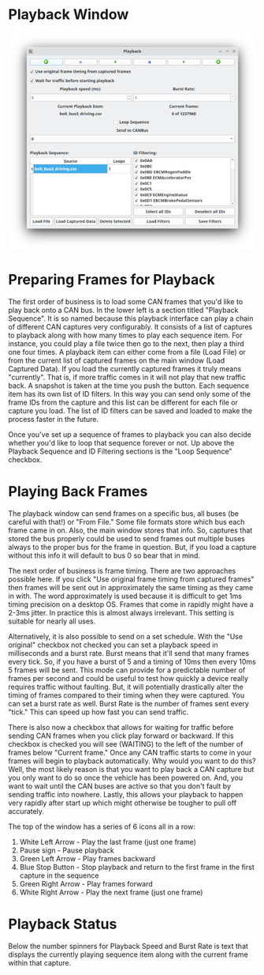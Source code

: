 Playback Window
===============

![Playback Window](./images/Playback.png)


Preparing Frames for Playback
=============================

The first order of business is to load some CAN frames that you'd like to play back onto a CAN bus. In the lower left is a section titled "Playback Sequence". It is so named because this playback interface can play a chain of different CAN captures very configurably. It consists of a list of captures to playback along with how many times to play each sequence item. For instance, you could play a file twice then go to the next, then play a third one four times. A playback item can either come from a file (Load File) or from the current list of captured frames on the main window (Load Captured Data). If you load the currently captured frames it truly means "currently". That is, if more traffic comes in it will not play that new traffic back. A snapshot is taken at the time you push the button. Each sequence item has its own list of ID filters. In this way you can send only some of the frame IDs from the capture and this list can be different for each file or capture you load. The list of ID filters can be saved and loaded to make the process faster in the future.

Once you've set up a sequence of frames to playback you can also decide whether you'd like to loop that sequence forever or not. Up above the Playback Sequence and ID Filtering sections is the "Loop Sequence" checkbox.

Playing Back Frames
====================

The playback window can send frames on a specific bus, all buses (be careful with that!) or "From File." Some file formats store which bus each frame came in on. Also, the main window stores that info. So, captures that stored the bus properly could be used to send frames out multiple buses always to the proper bus for the frame in question. But, if you load a capture without this info it will default to bus 0 so bear that in mind. 

The next order of business is frame timing. There are two approaches possible here. If you click "Use original frame timing from captured frames" then frames will be sent out in approximately the same timing as they came in with. The word approximately is used because it is difficult to get 1ms timing precision on a desktop OS. Frames that come in rapidly might have a 2-3ms jitter. In practice this is almost always irrelevant. This setting is suitable for nearly all uses.

Alternatively, it is also possible to send on a set schedule. With the "Use original" checkbox not checked you can set a playback speed in milliseconds and a burst rate. Burst means that it'll send that many frames every tick. So, if you have a burst of 5 and a timing of 10ms then every 10ms 5 frames will be sent. This mode can provide for a predictable number of frames per second and could be useful to test how quickly a device really requires traffic without faulting. But, it will potentially drastically alter the timing of frames compared to their timing when they were captured. You can set a burst rate as well. Burst Rate is the number of frames sent every "tick." This can speed up how fast you can send traffic.

There is also now a checkbox that allows for waiting for traffic before sending CAN frames when you click play forward or backward. If this checkbox is checked you will see (WAITING) to the left of the number of frames below "Current frame." Once any CAN traffic starts to come in your frames will begin to playback automatically. Why would you want to do this? Well, the most likely reason is that you want to play back a CAN capture but you only want to do so once the vehicle has been powered on. And, you want to wait until the CAN buses are active so that you don't fault by sending traffic into nowhere. Lastly, this allows your playback to happen very rapidly after start up which might otherwise be tougher to pull off accurately.

The top of the window has a series of 6 icons all in a row:

1. White Left Arrow - Play the last frame (just one frame)
2. Pause sign - Pause playback
3. Green Left Arrow - Play frames backward
4. Blue Stop Button - Stop playback and return to the first frame in the first capture in the sequence
5. Green Right Arrow - Play frames forward
6. White Right Arrow - Play the next frame (just one frame)

Playback Status
===============

Below the number spinners for Playback Speed and Burst Rate is text that displays the currently playing sequence item along with the current frame within that capture.
